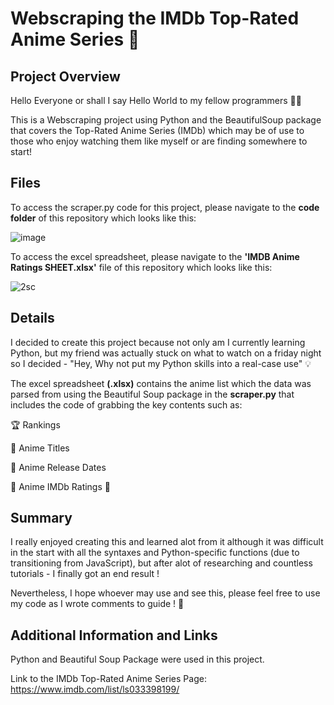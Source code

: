 # Webscraping the IMDb Top-Rated Anime Series :rocket:


<h2>Project Overview</h2>


Hello Everyone or shall I say Hello World to my fellow programmers  :technologist:

This is a Webscraping project using Python and the BeautifulSoup package that covers the Top-Rated Anime Series (IMDb) which may be of use to those who enjoy watching them like myself or are finding somewhere to start!

 <h2>Files</h2>


To access the scraper.py code for this project, please navigate to the **code folder** of this repository which looks like this:

![image](https://user-images.githubusercontent.com/117310733/200171609-2783b9c4-0f11-4323-b49f-f4f2466aff73.png)

To access the excel spreadsheet, please navigate to the **'IMDB Anime Ratings SHEET.xlsx'** file of this repository which looks like this:

![2sc](https://user-images.githubusercontent.com/117310733/200172045-28daade9-99b4-429e-adc2-f64d3561049d.PNG)



<h2>Details</h2>
 
I decided to create this project because not only am I currently learning Python, but my friend was actually stuck on what to watch on a friday night so I decided - "Hey, Why not put my Python skills into a real-case use" :bulb:
 
The excel spreadsheet **(.xlsx)** contains the anime list which the data was parsed from using the Beautiful Soup package in the **scraper.py** that includes the code of grabbing the key contents such as:

 :trophy: Rankings

 :name_badge: Anime Titles

 :calendar: Anime Release Dates

 :star2: Anime IMDb Ratings :star2:

<h2>Summary</h2>


I really enjoyed creating this and learned alot from it although it was difficult in the start with all the syntaxes and Python-specific functions (due to transitioning from JavaScript), but after alot of researching and countless tutorials - I finally got an end result ! 

Nevertheless, I hope whoever may use and see this, please feel free to use my code as I wrote comments to guide ! :open_hands:




<h2>Additional Information and Links</h2>

Python and Beautiful Soup Package were used in this project.

Link to the IMDb Top-Rated Anime Series Page: https://www.imdb.com/list/ls033398199/

